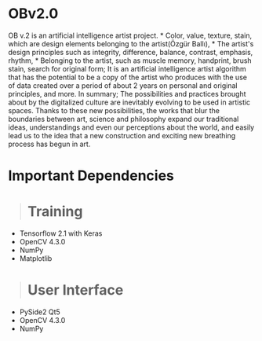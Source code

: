 # OBv2.0

OB v.2 is an artificial intelligence artist project. * Color, value, texture, stain, which are design elements belonging to the artist(Özgür Ballı), * The artist's design principles such as integrity, difference, balance, contrast, emphasis, rhythm, * Belonging to the artist, such as muscle memory, handprint, brush stain, search for original form; It is an artificial intelligence artist algorithm that has the potential to be a copy of the artist who produces with the use of data created over a period of about 2 years on personal and original principles, and more. In summary; The possibilities and practices brought about by the digitalized culture are inevitably evolving to be used in artistic spaces. Thanks to these new possibilities, the works that blur the boundaries between art, science and philosophy expand our traditional ideas, understandings and even our perceptions about the world, and easily lead us to the idea that a new construction and exciting new breathing process has begun in art.

# Important Dependencies

> # Training
- Tensorflow 2.1 with Keras
- OpenCV 4.3.0
- NumPy
- Matplotlib

> # User Interface
- PySide2 Qt5
- OpenCV 4.3.0
- NumPy

